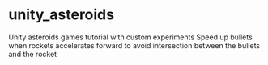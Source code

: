 # unity_asteroids
Unity asteroids games tutorial with custom experiments
Speed up bullets when rockets accelerates forward to avoid intersection between the bullets and the rocket
